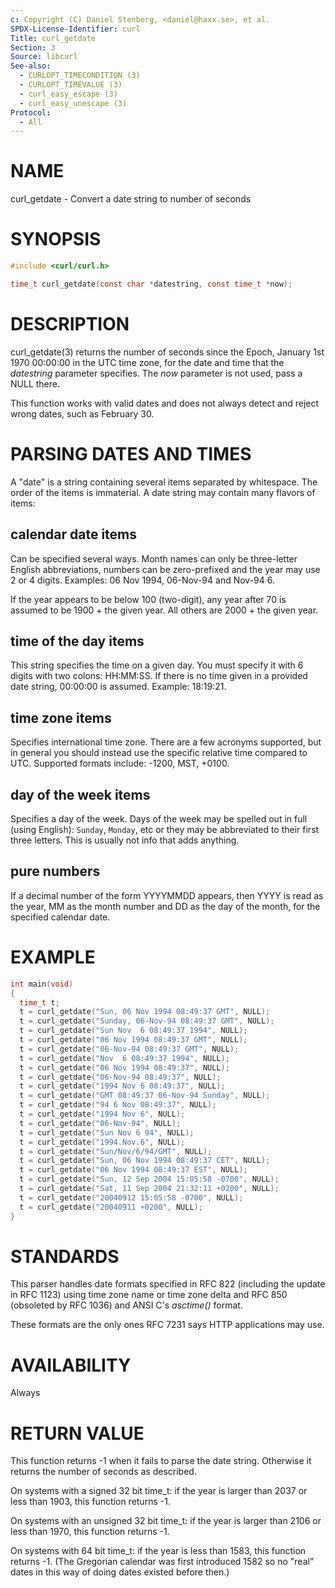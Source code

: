 ```yaml
---
c: Copyright (C) Daniel Stenberg, <daniel@haxx.se>, et al.
SPDX-License-Identifier: curl
Title: curl_getdate
Section: 3
Source: libcurl
See-also:
  - CURLOPT_TIMECONDITION (3)
  - CURLOPT_TIMEVALUE (3)
  - curl_easy_escape (3)
  - curl_easy_unescape (3)
Protocol:
  - All
---
```


# NAME

curl_getdate - Convert a date string to number of seconds

# SYNOPSIS

~~~c
#include <curl/curl.h>

time_t curl_getdate(const char *datestring, const time_t *now);
~~~

# DESCRIPTION

curl_getdate(3) returns the number of seconds since the Epoch, January
1st 1970 00:00:00 in the UTC time zone, for the date and time that the
*datestring* parameter specifies. The *now* parameter is not used,
pass a NULL there.

This function works with valid dates and does not always detect and reject
wrong dates, such as February 30.

# PARSING DATES AND TIMES

A "date" is a string containing several items separated by whitespace. The
order of the items is immaterial. A date string may contain many flavors of
items:

## calendar date items

Can be specified several ways. Month names can only be three-letter English
abbreviations, numbers can be zero-prefixed and the year may use 2 or 4
digits. Examples: 06 Nov 1994, 06-Nov-94 and Nov-94 6.

If the year appears to be below 100 (two-digit), any year after 70 is assumed
to be 1900 + the given year. All others are 2000 + the given year.

## time of the day items

This string specifies the time on a given day. You must specify it with 6
digits with two colons: HH:MM:SS. If there is no time given in a provided date
string, 00:00:00 is assumed. Example: 18:19:21.

## time zone items

Specifies international time zone. There are a few acronyms supported, but in
general you should instead use the specific relative time compared to
UTC. Supported formats include: -1200, MST, +0100.

## day of the week items

Specifies a day of the week. Days of the week may be spelled out in full
(using English): `Sunday`, `Monday`, etc or they may be abbreviated to their
first three letters. This is usually not info that adds anything.

## pure numbers

If a decimal number of the form YYYYMMDD appears, then YYYY is read as the
year, MM as the month number and DD as the day of the month, for the specified
calendar date.

# EXAMPLE

~~~c
int main(void)
{
  time_t t;
  t = curl_getdate("Sun, 06 Nov 1994 08:49:37 GMT", NULL);
  t = curl_getdate("Sunday, 06-Nov-94 08:49:37 GMT", NULL);
  t = curl_getdate("Sun Nov  6 08:49:37 1994", NULL);
  t = curl_getdate("06 Nov 1994 08:49:37 GMT", NULL);
  t = curl_getdate("06-Nov-94 08:49:37 GMT", NULL);
  t = curl_getdate("Nov  6 08:49:37 1994", NULL);
  t = curl_getdate("06 Nov 1994 08:49:37", NULL);
  t = curl_getdate("06-Nov-94 08:49:37", NULL);
  t = curl_getdate("1994 Nov 6 08:49:37", NULL);
  t = curl_getdate("GMT 08:49:37 06-Nov-94 Sunday", NULL);
  t = curl_getdate("94 6 Nov 08:49:37", NULL);
  t = curl_getdate("1994 Nov 6", NULL);
  t = curl_getdate("06-Nov-94", NULL);
  t = curl_getdate("Sun Nov 6 94", NULL);
  t = curl_getdate("1994.Nov.6", NULL);
  t = curl_getdate("Sun/Nov/6/94/GMT", NULL);
  t = curl_getdate("Sun, 06 Nov 1994 08:49:37 CET", NULL);
  t = curl_getdate("06 Nov 1994 08:49:37 EST", NULL);
  t = curl_getdate("Sun, 12 Sep 2004 15:05:58 -0700", NULL);
  t = curl_getdate("Sat, 11 Sep 2004 21:32:11 +0200", NULL);
  t = curl_getdate("20040912 15:05:58 -0700", NULL);
  t = curl_getdate("20040911 +0200", NULL);
}
~~~

# STANDARDS

This parser handles date formats specified in RFC 822 (including the update in
RFC 1123) using time zone name or time zone delta and RFC 850 (obsoleted by
RFC 1036) and ANSI C's *asctime()* format.

These formats are the only ones RFC 7231 says HTTP applications may use.

# AVAILABILITY

Always

# RETURN VALUE

This function returns -1 when it fails to parse the date string. Otherwise it
returns the number of seconds as described.

On systems with a signed 32 bit time_t: if the year is larger than 2037 or
less than 1903, this function returns -1.

On systems with an unsigned 32 bit time_t: if the year is larger than 2106 or
less than 1970, this function returns -1.

On systems with 64 bit time_t: if the year is less than 1583, this function
returns -1. (The Gregorian calendar was first introduced 1582 so no "real"
dates in this way of doing dates existed before then.)
